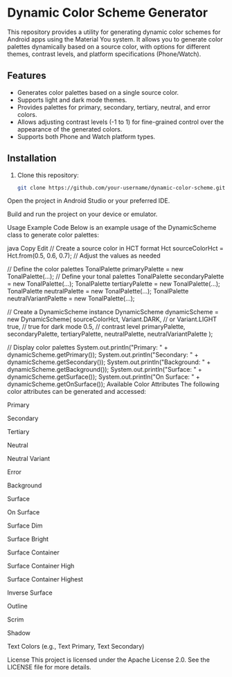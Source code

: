 # Dynamic Color Scheme Generator

This repository provides a utility for generating dynamic color schemes for Android apps using the Material You system. It allows you to generate color palettes dynamically based on a source color, with options for different themes, contrast levels, and platform specifications (Phone/Watch).

## Features

- Generates color palettes based on a single source color.
- Supports light and dark mode themes.
- Provides palettes for primary, secondary, tertiary, neutral, and error colors.
- Allows adjusting contrast levels (-1 to 1) for fine-grained control over the appearance of the generated colors.
- Supports both Phone and Watch platform types.

## Installation

1. Clone this repository:
   ```bash
   git clone https://github.com/your-username/dynamic-color-scheme.git
Open the project in Android Studio or your preferred IDE.

Build and run the project on your device or emulator.

Usage
Example Code
Below is an example usage of the DynamicScheme class to generate color palettes:

java
Copy
Edit
// Create a source color in HCT format
Hct sourceColorHct = Hct.from(0.5, 0.6, 0.7);  // Adjust the values as needed

// Define the color palettes
TonalPalette primaryPalette = new TonalPalette(...);  // Define your tonal palettes
TonalPalette secondaryPalette = new TonalPalette(...);
TonalPalette tertiaryPalette = new TonalPalette(...);
TonalPalette neutralPalette = new TonalPalette(...);
TonalPalette neutralVariantPalette = new TonalPalette(...);

// Create a DynamicScheme instance
DynamicScheme dynamicScheme = new DynamicScheme(
    sourceColorHct,
    Variant.DARK, // or Variant.LIGHT
    true,  // true for dark mode
    0.5,   // contrast level
    primaryPalette,
    secondaryPalette,
    tertiaryPalette,
    neutralPalette,
    neutralVariantPalette
);

// Display color palettes
System.out.println("Primary: " + dynamicScheme.getPrimary());
System.out.println("Secondary: " + dynamicScheme.getSecondary());
System.out.println("Background: " + dynamicScheme.getBackground());
System.out.println("Surface: " + dynamicScheme.getSurface());
System.out.println("On Surface: " + dynamicScheme.getOnSurface());
Available Color Attributes
The following color attributes can be generated and accessed:

Primary

Secondary

Tertiary

Neutral

Neutral Variant

Error

Background

Surface

On Surface

Surface Dim

Surface Bright

Surface Container

Surface Container High

Surface Container Highest

Inverse Surface

Outline

Scrim

Shadow

Text Colors (e.g., Text Primary, Text Secondary)

License
This project is licensed under the Apache License 2.0. See the LICENSE file for more details.







